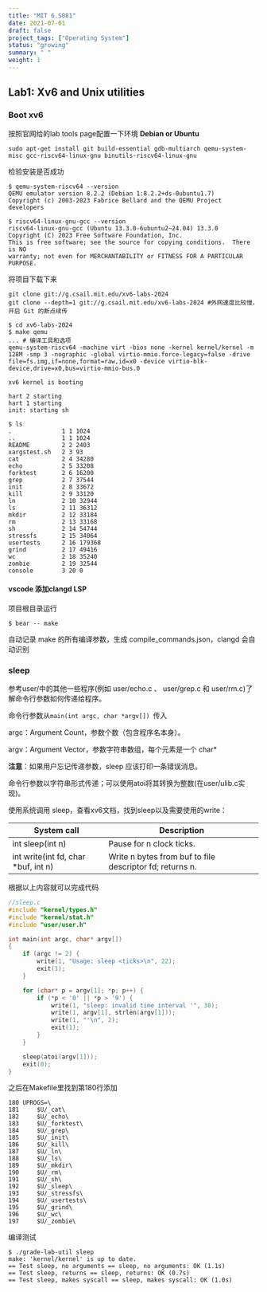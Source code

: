 ```yaml
---
title: "MIT 6.S081"
date: 2021-07-01
draft: false
project_tags: ["Operating System"]
status: "growing"
summary: " "
weight: 1
---
```


## Lab1: Xv6 and Unix utilities
### Boot xv6
按照官网给的lab tools page配置一下环境
**Debian or Ubuntu**
```shell
sudo apt-get install git build-essential gdb-multiarch qemu-system-misc gcc-riscv64-linux-gnu binutils-riscv64-linux-gnu 
```
检验安装是否成功
```shell
$ qemu-system-riscv64 --version
QEMU emulator version 8.2.2 (Debian 1:8.2.2+ds-0ubuntu1.7)
Copyright (c) 2003-2023 Fabrice Bellard and the QEMU Project developers
```
```shell
$ riscv64-linux-gnu-gcc --version
riscv64-linux-gnu-gcc (Ubuntu 13.3.0-6ubuntu2~24.04) 13.3.0
Copyright (C) 2023 Free Software Foundation, Inc.
This is free software; see the source for copying conditions.  There is NO
warranty; not even for MERCHANTABILITY or FITNESS FOR A PARTICULAR PURPOSE.
```
将项目下载下来
```shell
git clone git://g.csail.mit.edu/xv6-labs-2024
git clone --depth=1 git://g.csail.mit.edu/xv6-labs-2024 #外网速度比较慢，开启 Git 的断点续传
```

```shell
$ cd xv6-labs-2024
$ make qemu
... # 编译工具和选项
qemu-system-riscv64 -machine virt -bios none -kernel kernel/kernel -m 128M -smp 3 -nographic -global virtio-mmio.force-legacy=false -drive file=fs.img,if=none,format=raw,id=x0 -device virtio-blk-device,drive=x0,bus=virtio-mmio-bus.0

xv6 kernel is booting

hart 2 starting
hart 1 starting
init: starting sh

$ ls
.              1 1 1024
..             1 1 1024
README         2 2 2403
xargstest.sh   2 3 93
cat            2 4 34280
echo           2 5 33208
forktest       2 6 16200
grep           2 7 37544
init           2 8 33672
kill           2 9 33120
ln             2 10 32944
ls             2 11 36312
mkdir          2 12 33184
rm             2 13 33168
sh             2 14 54744
stressfs       2 15 34064
usertests      2 16 179368
grind          2 17 49416
wc             2 18 35240
zombie         2 19 32544
console        3 20 0
```

#### vscode 添加clangd LSP
项目根目录运行
```shell
$ bear -- make
```
自动记录 make 的所有编译参数，生成 compile_commands.json，clangd 会自动识别

### sleep 
参考user/中的其他一些程序(例如 user/echo.c 、 user/grep.c 和 user/rm.c)了解命令行参数如何传递给程序。

命令行参数从```main(int argc, char *argv[]) ```传入

argc：Argument Count，参数个数（包含程序名本身）。

argv：Argument Vector，参数字符串数组，每个元素是一个 char*

**注意**：如果用户忘记传递参数，sleep 应该打印一条错误消息。

命令行参数以字符串形式传递；可以使用atoi将其转换为整数(在user/ulib.c实现)。

使用系统调用 sleep，查看xv6文档，找到sleep以及需要使用的write：

|System call|Description|
|----------------------------------|----------------------------------|
|int sleep(int n)|Pause for n clock ticks.|
|int write(int fd, char *buf, int n)|Write n bytes from buf to file descriptor fd; returns n.|

根据以上内容就可以完成代码
```C
//sleep.c
#include "kernel/types.h"
#include "kernel/stat.h"
#include "user/user.h"

int main(int argc, char* argv[])
{
    if (argc != 2) {
        write(1, "Usage: sleep <ticks>\n", 22);
        exit(1);
    }

    for (char* p = argv[1]; *p; p++) {
        if (*p < '0' || *p > '9') {
            write(1, "sleep: invalid time interval '", 30);
            write(1, argv[1], strlen(argv[1]));
            write(1, "'\n", 2);
            exit(1);
        }
    }

    sleep(atoi(argv[1]));
    exit(0);
}
```
之后在Makefile里找到第180行添加
```shell
180 UPROGS=\
181     $U/_cat\
182     $U/_echo\
183     $U/_forktest\
184     $U/_grep\
185     $U/_init\
186     $U/_kill\
187     $U/_ln\
188     $U/_ls\
189     $U/_mkdir\
190     $U/_rm\
191     $U/_sh\ 
192     $U/_sleep\
193     $U/_stressfs\
194     $U/_usertests\
195     $U/_grind\
196     $U/_wc\ 
197     $U/_zombie\
```
编译测试
```shell
$ ./grade-lab-util sleep
make: 'kernel/kernel' is up to date.
== Test sleep, no arguments == sleep, no arguments: OK (1.1s) 
== Test sleep, returns == sleep, returns: OK (0.7s) 
== Test sleep, makes syscall == sleep, makes syscall: OK (1.0s)
```
